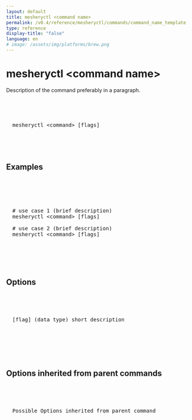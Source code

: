 ```yaml
---
layout: default
title: mesheryctl <command name>
permalink: /v0.4/reference/mesheryctl/commands/command_name_template
type: reference
display-title: "false"
language: en
# image: /assets/img/platforms/brew.png
---
```


<!-- Copy this template to create individual doc pages for each mesheryctl commands -->

<!-- Name of the command -->
# mesheryctl &#60;command name&#62;

<!-- Description of the command. Preferably a paragraph -->
Description of the command preferably in a paragraph.
<br/>

<!-- Basic usage of the command -->
<pre class="codeblock-pre">
  <div class="codeblock">
    <div class="clipboardjs">
  mesheryctl &#60;command&#62; [flags] 
    </div>
  </div>
</pre>

<!-- All possible example use cases of the command -->
## Examples

<pre class="codeblock-pre">
  <div class="codeblock">
    <div class="clipboardjs">
<!-- All possible use cases of the command should go here -->
  # use case 1 (brief description)
  mesheryctl &#60;command&#62; [flags]
  
  # use case 2 (brief description)
  mesheryctl &#60;command&#62; [flags] 
    </div>
  </div>
 </pre>

<!-- Options/Flags available in this command -->
## Options

<pre class="codeblock-pre">
  <div class="codeblock">
    <div class="clipboardjs">
  [flag] (data type) short description
    </div>
  </div>
</pre>
<br/>

<!-- If any Options/Flags are inherited from any parent commands, add here -->
## Options inherited from parent commands
<pre class="codeblock-pre">
  <div class="codeblock">
    <div class="clipboardjs">
  Possible Options inherited from parent command
    </div>
  </div>
</pre>
<br/>